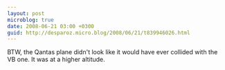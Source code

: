 ```yaml
---
layout: post
microblog: true
date: 2008-06-21 03:00 +0300
guid: http://desparoz.micro.blog/2008/06/21/t839946026.html
---
```

BTW, the Qantas plane didn't look like it would have ever collided with the VB one.  It was at a higher altitude.
